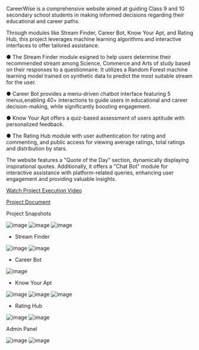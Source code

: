 CareerWise is a comprehensive website aimed at guiding Class 9 and 10 secondary school students in making informed decisions regarding their educational and career paths. 

Through modules like Stream Finder, Career Bot, Know Your Apt, and Rating Hub, this project leverages machine learning algorithms and interactive interfaces to offer tailored assistance. 

● The Stream Finder module esigned to help users determine their recommended stream among Science, Commerce and Arts of study based on their responses to a questionnaire. It utilizes a Random Forest machine learning model trained on synthetic data to predict the most suitable stream for the user. 

● Career Bot provides a menu-driven chatbot interface featuring 5 menus,enabling 40+ interactions to guide users in educational and career decision-making, while significantly boosting engagement.

● Know Your Apt offers a quiz-based assessment of users aptitude with personalized feedback.

● The Rating Hub module with user authentication for rating and commenting, and public access for viewing average ratings, total ratings and distribution by stars.

The website features a "Quote of the Day" section, dynamically displaying inspirational quotes. Additionally, it offers a "Chat Bot" module for interactive assistance with platform-related queries, enhancing user engagement and providing valuable insights. 

[Watch Project Execution Video](https://drive.google.com/file/d/12D_olUa7eOla7qUNCQxvDwrq7XAqMtge/view?usp=sharing)

[Project Document](https://drive.google.com/file/d/1KoQbe6JVIeENiOPgOeGymzNKt9deGsOu/view)

Project Snapshots

![image](https://github.com/Susmitha-IT/CareerWise/assets/154817866/8b3f7ef9-522e-4d52-9804-236f2f1ecf3f)
![image](https://github.com/Susmitha-IT/CareerWise/assets/154817866/0c91f7df-62f0-4013-b15c-7fdd15d8754f)
![image](https://github.com/Susmitha-IT/CareerWise/assets/154817866/66f16217-4ec8-490e-9443-c0ba3d7e584a)

- Stream Finder
  
![image](https://github.com/Susmitha-IT/CareerWise/assets/154817866/8f6579bf-8f1f-486f-8936-5e3643cf536c)
![image](https://github.com/Susmitha-IT/CareerWise/assets/154817866/483da5cc-7a1d-461d-b04c-c47e5d7a4b74)

- Career Bot
  
![image](https://github.com/Susmitha-IT/CareerWise/assets/154817866/1e9eb8c4-3eea-4de1-8f97-5a7e521703cb)

- Know Your Apt
  
![image](https://github.com/Susmitha-IT/CareerWise/assets/154817866/3df77062-5c1e-448c-a524-ca8519f93881)
![image](https://github.com/Susmitha-IT/CareerWise/assets/154817866/357db6d5-11ad-48a3-a7a5-80d42fe99e5d)
![image](https://github.com/Susmitha-IT/CareerWise/assets/154817866/3bd984e8-325a-41fe-bde0-c3c137d4e046)

- Rating Hub

![image](https://github.com/Susmitha-IT/CareerWise/assets/154817866/f5ed9444-eba4-4bfe-9262-a114245097fc)
![image](https://github.com/Susmitha-IT/CareerWise/assets/154817866/3c4019a6-602b-4060-a082-c55ac16c0a6d)


Admin Panel

![image](https://github.com/Susmitha-IT/CareerWise/assets/154817866/7b61ca3a-6d6f-40f4-af89-a8ea34badcb9)
![image](https://github.com/Susmitha-IT/CareerWise/assets/154817866/ced6c092-9dee-4649-89c0-53a0e3f0af15)




